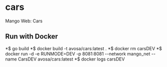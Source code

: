 # cars
Mango Web: Cars

## Run with Docker
*$ go build
*$ docker build -t avosa/cars:latest .
*$ docker rm carsDEV
*$ docker run -d -e RUNMODE=DEV -p 8081:8081 --network mango_net --name CarsDEV avosa/cars:latest 
*$ docker logs carsDEV